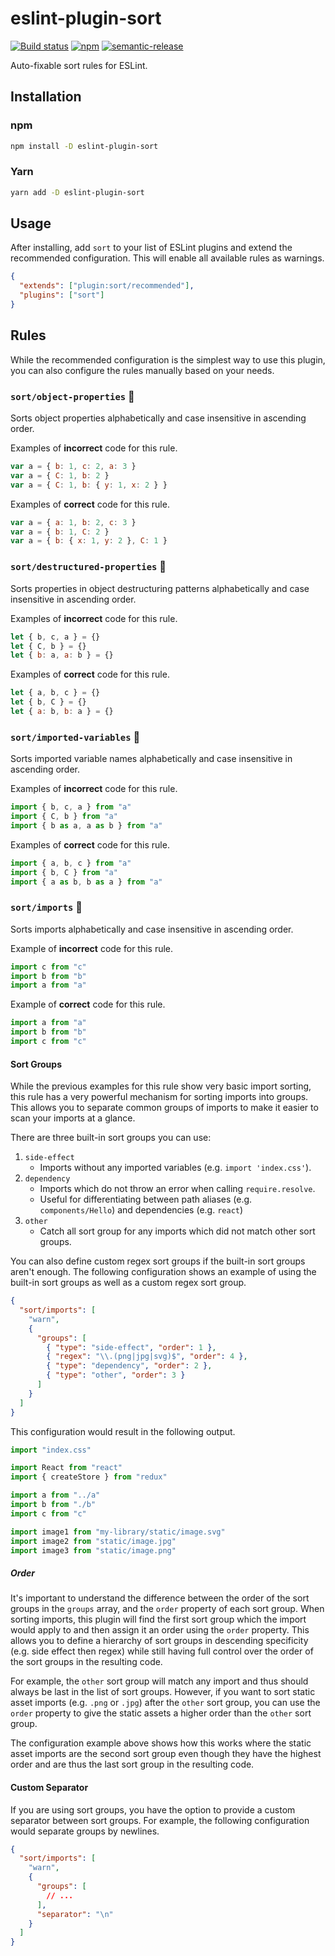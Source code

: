 # eslint-plugin-sort

[![Build status](https://github.com/mskelton/eslint-plugin-sort/workflows/Build/badge.svg)](https://github.com/mskelton/eslint-plugin-sort/actions)
[![npm](https://img.shields.io/npm/v/eslint-plugin-sort)](https://www.npmjs.com/package/eslint-plugin-sort)
[![semantic-release](https://img.shields.io/badge/%20%20%F0%9F%93%A6%F0%9F%9A%80-semantic--release-e10079.svg)](https://github.com/semantic-release/semantic-release)

Auto-fixable sort rules for ESLint.

## Installation

### npm

```sh
npm install -D eslint-plugin-sort
```

### Yarn

```sh
yarn add -D eslint-plugin-sort
```

## Usage

After installing, add `sort` to your list of ESLint plugins and extend the recommended configuration. This will enable all available rules as warnings.

```json
{
  "extends": ["plugin:sort/recommended"],
  "plugins": ["sort"]
}
```

## Rules

While the recommended configuration is the simplest way to use this plugin, you can also configure the rules manually based on your needs.

### `sort/object-properties` 🔧

Sorts object properties alphabetically and case insensitive in ascending order.

Examples of **incorrect** code for this rule.

```js
var a = { b: 1, c: 2, a: 3 }
var a = { C: 1, b: 2 }
var a = { C: 1, b: { y: 1, x: 2 } }
```

Examples of **correct** code for this rule.

```js
var a = { a: 1, b: 2, c: 3 }
var a = { b: 1, C: 2 }
var a = { b: { x: 1, y: 2 }, C: 1 }
```

### `sort/destructured-properties` 🔧

Sorts properties in object destructuring patterns alphabetically and case insensitive in ascending order.

Examples of **incorrect** code for this rule.

```js
let { b, c, a } = {}
let { C, b } = {}
let { b: a, a: b } = {}
```

Examples of **correct** code for this rule.

```js
let { a, b, c } = {}
let { b, C } = {}
let { a: b, b: a } = {}
```

### `sort/imported-variables` 🔧

Sorts imported variable names alphabetically and case insensitive in ascending order.

Examples of **incorrect** code for this rule.

```js
import { b, c, a } from "a"
import { C, b } from "a"
import { b as a, a as b } from "a"
```

Examples of **correct** code for this rule.

```js
import { a, b, c } from "a"
import { b, C } from "a"
import { a as b, b as a } from "a"
```

### `sort/imports` 🔧

Sorts imports alphabetically and case insensitive in ascending order.

Example of **incorrect** code for this rule.

```js
import c from "c"
import b from "b"
import a from "a"
```

Example of **correct** code for this rule.

```js
import a from "a"
import b from "b"
import c from "c"
```

#### Sort Groups

While the previous examples for this rule show very basic import sorting, this rule has a very powerful mechanism for sorting imports into groups. This allows you to separate common groups of imports to make it easier to scan your imports at a glance.

There are three built-in sort groups you can use:

1. `side-effect`
   - Imports without any imported variables (e.g. `import 'index.css'`).
1. `dependency`
   - Imports which do not throw an error when calling `require.resolve`.
   - Useful for differentiating between path aliases (e.g. `components/Hello`) and dependencies (e.g. `react`)
1. `other`
   - Catch all sort group for any imports which did not match other sort groups.

You can also define custom regex sort groups if the built-in sort groups aren't enough. The following configuration shows an example of using the built-in sort groups as well as a custom regex sort group.

```json
{
  "sort/imports": [
    "warn",
    {
      "groups": [
        { "type": "side-effect", "order": 1 },
        { "regex": "\\.(png|jpg|svg)$", "order": 4 },
        { "type": "dependency", "order": 2 },
        { "type": "other", "order": 3 }
      ]
    }
  ]
}
```

This configuration would result in the following output.

```js
import "index.css"

import React from "react"
import { createStore } from "redux"

import a from "../a"
import b from "./b"
import c from "c"

import image1 from "my-library/static/image.svg"
import image2 from "static/image.jpg"
import image3 from "static/image.png"
```

##### Order

It's important to understand the difference between the order of the sort groups in the `groups` array, and the `order` property of each sort group. When sorting imports, this plugin will find the first sort group which the import would apply to and then assign it an order using the `order` property. This allows you to define a hierarchy of sort groups in descending specificity (e.g. side effect then regex) while still having full control over the order of the sort groups in the resulting code.

For example, the `other` sort group will match any import and thus should always be last in the list of sort groups. However, if you want to sort static asset imports (e.g. `.png` or `.jpg`) after the `other` sort group, you can use the `order` property to give the static assets a higher order than the `other` sort group.

The configuration example above shows how this works where the static asset imports are the second sort group even though they have the highest order and are thus the last sort group in the resulting code.

#### Custom Separator

If you are using sort groups, you have the option to provide a custom separator between sort groups. For example, the following configuration would separate groups by newlines.

```json
{
  "sort/imports": [
    "warn",
    {
      "groups": [
        // ...
      ],
      "separator": "\n"
    }
  ]
}
```
